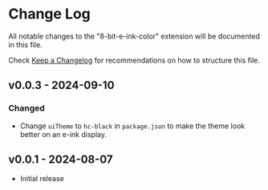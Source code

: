 # Change Log

All notable changes to the "8-bit-e-ink-color" extension will be documented in this file.

Check [Keep a Changelog](http://keepachangelog.com/) for recommendations on how to structure this file.

## v0.0.3 - 2024-09-10

### Changed

- Change `uiTheme` to `hc-black` in `package.json` to make the theme look better on an e-ink display.

## v0.0.1 - 2024-08-07

- Initial release
